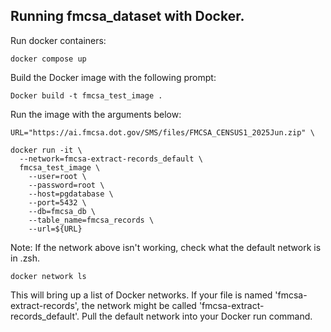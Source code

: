## Running fmcsa_dataset with Docker.

Run docker containers:

```
docker compose up
```

Build the Docker image with the following prompt:

```
Docker build -t fmcsa_test_image .
```

Run the image with the arguments below:

```
URL="https://ai.fmcsa.dot.gov/SMS/files/FMCSA_CENSUS1_2025Jun.zip" \

docker run -it \
  --network=fmcsa-extract-records_default \
  fmcsa_test_image \
    --user=root \
    --password=root \
    --host=pgdatabase \
    --port=5432 \
    --db=fmcsa_db \
    --table_name=fmcsa_records \
    --url=${URL}
```

Note: If the network above isn't working, check what the default network is in .zsh.

```
docker network ls
```

This will bring up a list of Docker networks. If your file is named 'fmcsa-extract-records', the network might be called 'fmcsa-extract-records_default'. Pull the default network into your Docker run command.